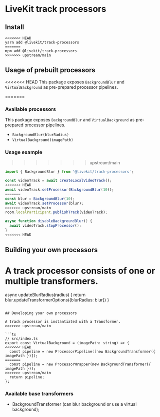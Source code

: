 # LiveKit track processors

## Install

```
<<<<<<< HEAD
yarn add @livekit/track-processors
=======
npm add @livekit/track-processors
>>>>>>> upstream/main
```

## Usage of prebuilt processors

<<<<<<< HEAD
This package exposes `BackgroundBlur` and `VirtualBackground` as pre-prepared processor pipelines.

=======
### Available processors

This package exposes `BackgroundBlur` and `VirtualBackground` as pre-prepared processor pipelines.

- `BackgroundBlur(blurRadius)`
- `VirtualBackground(imagePath)`

### Usage example

>>>>>>> upstream/main
```ts
import { BackgroundBlur } from '@livekit/track-processors';

const videoTrack = await createLocalVideoTrack();
<<<<<<< HEAD
await videoTrack.setProcessor(BackgroundBlur(10));
=======
const blur = BackgroundBlur(10);
await videoTrack.setProcessor(blur);
>>>>>>> upstream/main
room.localParticipant.publishTrack(videoTrack);

async function disableBackgroundBlur() {
  await videoTrack.stopProcessor();
}
<<<<<<< HEAD
```

## Building your own processors

A track processor consists of one or multiple transformers.
=======

async updateBlurRadius(radius) {
  return blur.updateTransformerOptions({blurRadius: blur})
}


```

## Developing your own processors

A track processor is instantiated with a Transformer.
>>>>>>> upstream/main

```ts
// src/index.ts
export const VirtualBackground = (imagePath: string) => {
<<<<<<< HEAD
  const pipeline = new ProcessorPipeline([new BackgroundTransformer({ imagePath })]);
=======
  const pipeline = new ProcessorWrapper(new BackgroundTransformer({ imagePath }));
>>>>>>> upstream/main
  return pipeline;
};
```

### Available base transformers

- BackgroundTransformer (can blur background or use a virtual background);
